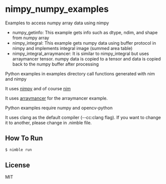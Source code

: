 # nimpy_numpy_examples
Examples to access numpy array data using nimpy
- numpy_getinfo: This example gets info such as dtype, ndim, and shape from numpy array
- nimpy_integral: This example gets numpy data using buffer protocol in nimpy and implements integral image (summed area table)
- nimpy_integral_arraymancer: It is similar to nimpy_integral but uses arraymancer tensor. numpy data is copied to a tensor and data is copied back to the numpy buffer after processing

Python examples in examples directory call functions generated with nim and nimpy

It uses [nimpy](https://github.com/yglukhov/nimpy) and of course [nim](https://nim-lang.org)

It uses [arraymancer](https://github.com/mratsim/Arraymancer) for the arraymancer example.

Python examples require numpy and opencv-python

It uses clang as the default compiler (--cc:clang flag). If you want to change it to another, please change in .nimble file.

## How To Run

```sh
$ nimble run
```

License
----

MIT

